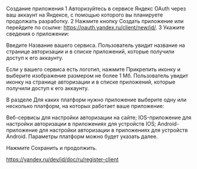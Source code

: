 Создание приложения
1 Авторизуйтесь в сервисе Яндекс OAuth через ваш аккаунт на Яндексе, с помощью которого вы планируете продолжать разработку.
2 Нажмите кнопку Создать приложение или перейдите по ссылке: https://oauth.yandex.ru/client/new/id/.
3 Укажите сведения о приложении:

Введите Название вашего сервиса.
Пользователь увидит название на странице авторизации и в списке приложений, которые получили доступ к его аккаунту.

Если у вашего сервиса есть логотип, нажмите Прикрепить иконку и выберите изображение размером не более 1 Мб.
Пользователь увидит иконку на странице авторизации и в списке приложений, которые получили доступ к его аккаунту.

В разделе Для каких платформ нужно приложение выберите одну или несколько платформ, на которых работает ваше приложение:

Веб-сервисы для настройки авторизации на сайте;
IOS-приложение для настройки авторизации в приложениях для устройств IOS;
Android-приложение для настройки авторизации в приложениях для устройств Android.
Параметры платформ можно будет указать далее.

Нажмите Сохранить и продолжить.

https://yandex.ru/dev/id/doc/ru/register-client